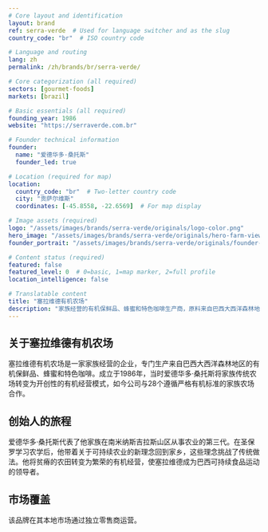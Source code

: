 ```yaml
---
# Core layout and identification
layout: brand
ref: serra-verde  # Used for language switcher and as the slug
country_code: "br"  # ISO country code

# Language and routing
lang: zh
permalink: /zh/brands/br/serra-verde/

# Core categorization (all required)
sectors: [gourmet-foods]
markets: [brazil]

# Basic essentials (all required)
founding_year: 1986
website: "https://serraverde.com.br"

# Founder technical information
founder:
  name: "爱德华多·桑托斯"
  founder_led: true

# Location (required for map)
location:
  country_code: "br"  # Two-letter country code
  city: "贡萨尔维斯"
  coordinates: [-45.8558, -22.6569]  # For map display

# Image assets (required)
logo: "/assets/images/brands/serra-verde/originals/logo-color.png"
hero_image: "/assets/images/brands/serra-verde/originals/hero-farm-view.jpg"
founder_portrait: "/assets/images/brands/serra-verde/originals/founder-portrait.jpg"

# Content status (required)
featured: false
featured_level: 0  # 0=basic, 1=map marker, 2=full profile
location_intelligence: false

# Translatable content
title: "塞拉维德有机农场"
description: "家族经营的有机保鲜品、蜂蜜和特色咖啡生产商，原料来自巴西大西洋森林地区。"
---
```


## 关于塞拉维德有机农场

塞拉维德有机农场是一家家族经营的企业，专门生产来自巴西大西洋森林地区的有机保鲜品、蜂蜜和特色咖啡。成立于1986年，当时爱德华多·桑托斯将家族传统农场转变为开创性的有机经营模式，如今公司与28个遵循严格有机标准的家族农场合作。

## 创始人的旅程

爱德华多·桑托斯代表了他家族在南米纳斯吉拉斯山区从事农业的第三代。在圣保罗学习农学后，他带着关于可持续农业的新理念回到家乡，这些理念挑战了传统做法。他将贫瘠的农田转变为繁荣的有机经营，使塞拉维德成为巴西可持续食品运动的领导者。

## 市场覆盖

该品牌在其本地市场通过独立零售商运营。